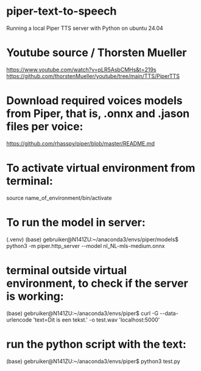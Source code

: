 # piper-text-to-speech
Running a local Piper TTS server with Python on ubuntu 24.04

# Youtube source / Thorsten Mueller
https://www.youtube.com/watch?v=pLR5AsbCMHs&t=219s 
https://github.com/thorstenMueller/youtube/tree/main/TTS/PiperTTS 

# Download required voices models from Piper, that is, .onnx and .jason files per voice:
[https://github.com/rhasspy/piper/blob/master/README.md ](https://github.com/rhasspy/piper/blob/master/README.md#voices)

# To activate virtual environment from terminal:
source name_of_environment/bin/activate

# To run the model in server:
(.venv) (base) gebruiker@N141ZU:~/anaconda3/envs/piper/models$ python3 -m piper.http_server --model nl_NL-mls-medium.onnx


# terminal outside virtual environment, to check if the server is working:
(base) gebruiker@N141ZU:~/anaconda3/envs/piper$ curl -G --data-urlencode 'text=Dit is een tekst.' -o test.wav 'localhost:5000'

# run the python script with the text:
(base) gebruiker@N141ZU:~/anaconda3/envs/piper$ python3 test.py
